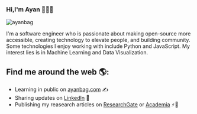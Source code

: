 ### Hi,I'm Ayan 👋👨‍💻

![ayanbag](https://user-images.githubusercontent.com/28982255/88035930-75b02b00-cb60-11ea-8809-07b1f3f815f5.png)

I'm a software engineer who is passionate about making open-source more accessible, creating technology to elevate people, and building community. Some technologies I enjoy working with include Python and JavaScript. My interest lies is in Machine Learning and Data Visualization.

## Find me around the web 🌎:

- Learning in public on [ayanbag.com](https://ayanbag.com) ✍
- Sharing updates on [LinkedIn](https://www.linkedin.com/in/ayanbag) 🌱
- Publishing my reasearch articles on [ResearchGate](https://www.researchgate.net/) or [Academia](https://kgec.academia.edu/AyanBag) ⚡🔭

<!--
**ayanbag/ayanbag** is a ✨ _special_ ✨ repository because its `README.md` (this file) appears on your GitHub profile.

Here are some ideas to get you started:

- 🔭 I’m currently working on ...
- 🌱 I’m currently learning ...
- 👯 I’m looking to collaborate on ...
- 🤔 I’m looking for help with ...
- 💬 Ask me about ...
- 📫 How to reach me: ...
- 😄 Pronouns: ...
- ⚡ Fun fact: ...
-->
